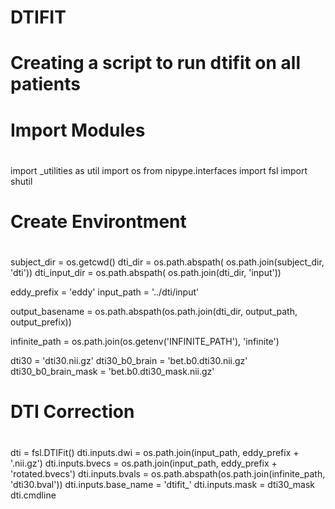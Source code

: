 # DTIFIT

#
# Creating a script to run dtifit on all patients 
#

#
# Import Modules
#

import _utilities as util
import os
from nipype.interfaces import fsl
import shutil

#
# Create Environtment
#

subject_dir = os.getcwd()
dti_dir = os.path.abspath( os.path.join(subject_dir, 'dti'))
dti_input_dir = os.path.abspath( os.path.join(dti_dir, 'input'))

eddy_prefix    = 'eddy'
input_path      = '../dti/input'

output_basename = os.path.abspath(os.path.join(dti_dir, output_path, output_prefix))

infinite_path = os.path.join(os.getenv('INFINITE_PATH'), 'infinite')

dti30 = 'dti30.nii.gz'
dti30_b0_brain = 'bet.b0.dti30.nii.gz'
dti30_b0_brain_mask = 'bet.b0.dti30_mask.nii.gz'

#
# DTI Correction
#

dti = fsl.DTIFit()
dti.inputs.dwi = os.path.join(input_path, eddy_prefix + '.nii.gz')
dti.inputs.bvecs = os.path.join(input_path, eddy_prefix + 'rotated.bvecs')
dti.inputs.bvals = os.path.abspath(os.path.join(infinite_path, 'dti30.bval'))
dti.inputs.base_name = 'dtifit_'
dti.inputs.mask = dti30_mask
dti.cmdline
